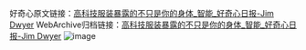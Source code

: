 好奇心原文链接：[高科技服装暴露的不只是你的身体_智能_好奇心日报-Jim Dwyer](https://www.qdaily.com/articles/5925.html)
WebArchive归档链接：[高科技服装暴露的不只是你的身体_智能_好奇心日报-Jim Dwyer](http://web.archive.org/web/20190623165624/https://www.qdaily.com/articles/5925.html)
![image](http://ww3.sinaimg.cn/large/007d5XDply1g3whivx93gj30u04asb29)